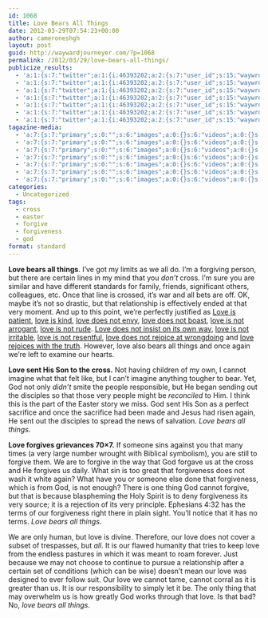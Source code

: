 ```yaml
---
id: 1068
title: Love Bears All Things
date: 2012-03-29T07:54:23+00:00
author: cameroneshgh
layout: post
guid: http://waywardjourneyer.com/?p=1068
permalink: /2012/03/29/love-bears-all-things/
publicize_results:
  - 'a:1:{s:7:"twitter";a:1:{i:46393202;a:2:{s:7:"user_id";s:15:"waywrdjourneyer";s:7:"post_id";s:18:"185334088570376192";}}}'
  - 'a:1:{s:7:"twitter";a:1:{i:46393202;a:2:{s:7:"user_id";s:15:"waywrdjourneyer";s:7:"post_id";s:18:"185334088570376192";}}}'
  - 'a:1:{s:7:"twitter";a:1:{i:46393202;a:2:{s:7:"user_id";s:15:"waywrdjourneyer";s:7:"post_id";s:18:"185334088570376192";}}}'
  - 'a:1:{s:7:"twitter";a:1:{i:46393202;a:2:{s:7:"user_id";s:15:"waywrdjourneyer";s:7:"post_id";s:18:"185334088570376192";}}}'
  - 'a:1:{s:7:"twitter";a:1:{i:46393202;a:2:{s:7:"user_id";s:15:"waywrdjourneyer";s:7:"post_id";s:18:"185334088570376192";}}}'
  - 'a:1:{s:7:"twitter";a:1:{i:46393202;a:2:{s:7:"user_id";s:15:"waywrdjourneyer";s:7:"post_id";s:18:"185334088570376192";}}}'
  - 'a:1:{s:7:"twitter";a:1:{i:46393202;a:2:{s:7:"user_id";s:15:"waywrdjourneyer";s:7:"post_id";s:18:"185334088570376192";}}}'
tagazine-media:
  - 'a:7:{s:7:"primary";s:0:"";s:6:"images";a:0:{}s:6:"videos";a:0:{}s:11:"image_count";s:1:"0";s:6:"author";s:8:"19879429";s:7:"blog_id";s:8:"19280981";s:9:"mod_stamp";s:19:"2012-03-29 11:54:56";}'
  - 'a:7:{s:7:"primary";s:0:"";s:6:"images";a:0:{}s:6:"videos";a:0:{}s:11:"image_count";s:1:"0";s:6:"author";s:8:"19879429";s:7:"blog_id";s:8:"19280981";s:9:"mod_stamp";s:19:"2012-03-29 11:54:56";}'
  - 'a:7:{s:7:"primary";s:0:"";s:6:"images";a:0:{}s:6:"videos";a:0:{}s:11:"image_count";s:1:"0";s:6:"author";s:8:"19879429";s:7:"blog_id";s:8:"19280981";s:9:"mod_stamp";s:19:"2012-03-29 11:54:56";}'
  - 'a:7:{s:7:"primary";s:0:"";s:6:"images";a:0:{}s:6:"videos";a:0:{}s:11:"image_count";s:1:"0";s:6:"author";s:8:"19879429";s:7:"blog_id";s:8:"19280981";s:9:"mod_stamp";s:19:"2012-03-29 11:54:56";}'
  - 'a:7:{s:7:"primary";s:0:"";s:6:"images";a:0:{}s:6:"videos";a:0:{}s:11:"image_count";s:1:"0";s:6:"author";s:8:"19879429";s:7:"blog_id";s:8:"19280981";s:9:"mod_stamp";s:19:"2012-03-29 11:54:56";}'
  - 'a:7:{s:7:"primary";s:0:"";s:6:"images";a:0:{}s:6:"videos";a:0:{}s:11:"image_count";s:1:"0";s:6:"author";s:8:"19879429";s:7:"blog_id";s:8:"19280981";s:9:"mod_stamp";s:19:"2012-03-29 11:54:56";}'
  - 'a:7:{s:7:"primary";s:0:"";s:6:"images";a:0:{}s:6:"videos";a:0:{}s:11:"image_count";s:1:"0";s:6:"author";s:8:"19879429";s:7:"blog_id";s:8:"19280981";s:9:"mod_stamp";s:19:"2012-03-29 11:54:56";}'
categories:
  - Uncategorized
tags:
  - cross
  - easter
  - forgive
  - forgiveness
  - god
format: standard
---
```

**Love bears all things**. I&#8217;ve got my limits as we all do. I&#8217;m a forgiving person, but there are certain lines in my mind that you _don&#8217;t_ cross. I&#8217;m sure you are similar and have different standards for family, friends, significant others, colleagues, etc. Once that line is crossed, it&#8217;s war and all bets are off. OK, maybe it&#8217;s not so drastic, but that relationship is effectively ended at that very moment. And up to this point, we&#8217;re perfectly justified as <a href="http://waywardjourneyer.com/2012/01/12/love-is-patient/" title="Love Is&nbsp;Patient" target="_blank">Love is patient</a>, <a href="http://waywardjourneyer.com/2012/01/19/love-is-kind/" title="Love Is&nbsp;Kind" target="_blank">love is kind</a>, <a href="http://waywardjourneyer.com/2012/01/26/love-does-not-envy/" title="Love Does Not&nbsp;Envy" target="_blank">love does not envy</a>, <a href="http://waywardjourneyer.com/2012/02/02/love-does-not-boast/" title="Love Does Not&nbsp;Boast" target="_blank">love does not boast</a>, <a href="http://waywardjourneyer.com/2012/02/09/love-is-not-arrogant/" title="Love Is Not&nbsp;Arrogant" target="_blank">love is not arrogant</a>, <a href="http://waywardjourneyer.com/2012/02/16/love-is-not-rude/" title="Love Is Not&nbsp;Rude" target="_blank">love is not rude</a>. <a href="http://waywardjourneyer.com/2012/02/23/love-does-not-insist-on-its-own-way/" title="Love Does Not Insist On Its Own&nbsp;Way" target="_blank">Love does not insist on its own way</a>, <a href="http://waywardjourneyer.com/2012/03/01/love-is-not-irritable/" title="Love Is Not&nbsp;Irritable" target="_blank">love is not irritable</a>, <a href="http://waywardjourneyer.com/2012/03/08/love-is-not-resentful/" title="Love Is Not&nbsp;Resentful" target="_blank">love is not resentful</a>, <a href="http://waywardjourneyer.com/2012/03/15/love-does-not-rejoice-at-wrongdoing/" title="Love Does Not Rejoice At&nbsp;Wrongdoing" target="_blank">love does not rejoice at wrongdoing</a> and <a href="http://waywardjourneyer.com/2012/03/22/love-rejoices-with-the-truth/" title="Love Rejoices With the&nbsp;Truth" target="_blank">love rejoices with the truth</a>. However, love also bears all things and once again we&#8217;re left to examine our hearts.

**Love sent His Son to the cross.** Not having children of my own, I cannot imagine what that felt like, but I can&#8217;t imagine anything tougher to bear. Yet, God not only _didn&#8217;t_ smite the people responsible, but He began sending out the disciples so that those very people might be _reconciled_ to Him. I think this is the part of the Easter story we miss. God sent His Son as a perfect sacrifice and once the sacrifice had been made and Jesus had risen again, He sent out the disciples to spread the news of salvation. _Love bears all things_.

**Love forgives grievances 70&#215;7.** If someone sins against you that many times (a very large number wrought with Biblical symbolism), you are still to forgive them. We are to forgive in the way that God forgave us at the cross and He forgives us daily. What sin is too great that forgiveness does not wash it white again? What have you or someone else done that forgiveness, which is from God, is not enough? There is one thing God cannot forgive, but that is because blaspheming the Holy Spirit is to deny forgiveness its very source; it is a rejection of its very principle. Ephesians 4:32 has the terms of our forgiveness right there in plain sight. You&#8217;ll notice that it has no terms. _Love bears all things_.

We are only human, but love is divine. Therefore, our love does not cover a subset of trespasses, but _all_. It is our flawed humanity that tries to keep love from the endless pastures in which it was meant to roam forever. Just because we may not choose to continue to pursue a relationship after a certain set of conditions (which can be wise) doesn&#8217;t mean our love was designed to ever follow suit. Our love we cannot tame, cannot corral as it is greater than us. It is our responsibility to simply let it be. The only thing that may overwhelm us is how greatly God works through that love. Is that bad? No, _love bears all things_.
